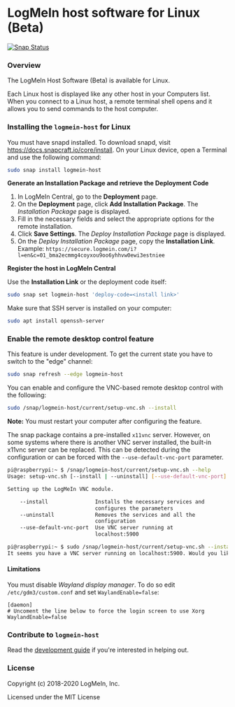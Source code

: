 LogMeIn host software for Linux (Beta)
======================================
[![Snap Status](https://build.snapcraft.io/badge/LogMeIn/logmein-linux-host.svg)](https://build.snapcraft.io/user/LogMeIn/logmein-linux-host)

### Overview

The LogMeIn Host Software (Beta) is available for Linux.  
  
Each Linux host is displayed like any other host in your Computers list. When you connect to a Linux host, a remote terminal shell opens and it allows you to send commands to the host computer.

### Installing the `logmein-host` for Linux

You must have snapd installed. To download snapd, visit https://docs.snapcraft.io/core/install.
On your Linux device, open a Terminal and use the following command:
```sh
sudo snap install logmein-host
```

**Generate an Installation Package and retrieve the Deployment Code**
1.  In LogMeIn Central, go to the **Deployment** page.
2.  On the **Deployment** page, click **Add Installation Package**. The _Installation Package_ page is displayed.
3.  Fill in the necessary fields and select the appropriate options for the remote installation.
4.  Click **Save Settings**. The _Deploy Installation Package_ page is displayed.
5.  On the _Deploy Installation Package_ page, copy the **Installation Link**.  
    Example: `https://secure.logmein.com/i?l=en&c=01_bma2ecmmg4coyxou9oo6yhhvw0ewi3estniee`

**Register the host in LogMeIn Central**

Use the **Installation Link** or the deployment code itself:
```sh
sudo snap set logmein-host 'deploy-code=<install link>'
```

Make sure that SSH server is installed on your computer:
```sh
sudo apt install openssh-server
```

### Enable the remote desktop control feature

This feature is under development. To get the current state you have to switch to the "edge" channel:

```sh
sudo snap refresh --edge logmein-host
```

You can enable and configure the VNC-based remote desktop control with the following:
```sh
sudo /snap/logmein-host/current/setup-vnc.sh --install
```

**Note:** You must restart your computer after configuring the feature.

The snap package contains a pre-installed `x11vnc` server. However, on some systems where there is another VNC server
installed, the built-in x11vnc server can be replaced. This can be detected during the configuration or can be forced with the `--use-default-vnc-port` parameter.

```sh
pi@raspberrypi:~ $ /snap/logmein-host/current/setup-vnc.sh --help
Usage: setup-vnc.sh [--install | --uninstall] [--use-default-vnc-port]

Setting up the LogMeIn VNC module.

    --install               Installs the necessary services and
                            configures the parameters
    --uninstall             Removes the services and all the
                            configuration
    --use-default-vnc-port  Use VNC server running at
                            localhost:5900

pi@raspberrypi:~ $ sudo /snap/logmein-host/current/setup-vnc.sh --install
It seems you have a VNC server running on localhost:5900. Would you like to use that? [yes/no] yes
```

#### Limitations
You must disable _Wayland display manager_. To do so edit `/etc/gdm3/custom.conf` and set `WaylandEnable=false`:

```
[daemon]
# Uncoment the line below to force the login screen to use Xorg
WaylandEnable=false
```

### Contribute to `logmein-host`

Read the [development guide](DEVELOPMENT.md) if you're interested in helping out.

### License

Copyright (c) 2018-2020 LogMeIn, Inc.

Licensed under the MIT License
